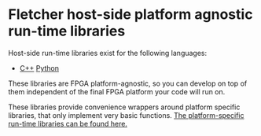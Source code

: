# Fletcher host-side platform agnostic run-time libraries

Host-side run-time libraries exist for the following languages:

* [C++](cpp) [Python](python)

These libraries are FPGA platform-agnostic, so you can develop on top of them
independent of the final FPGA platform your code will run on.

These libraries provide convenience wrappers around platform specific libraries,
that only implement very basic functions. [The platform-specific run-time
libraries can be found here.](../platforms)
